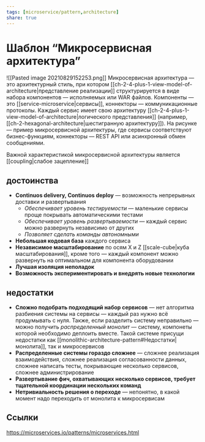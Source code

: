 ```yaml
---
tags: [microservice/pattern,architecture]
share: true
---
```

# Шаблон “Микросервисная архитектура”
![[Pasted image 20210829152253.png]]
Микросервисная архитектура — это архитектурный стиль, при котором [[ch-2-4-plus-1-view-model-of-architecture|представление реализации]] структурируется в виде набора компонентов — исполняемых или WAR файлов. Компоненты — это [[service-microservice|сервисы]], коннекторы — коммуникационные протоколы. Каждый сервис имеет свою архитектуру [[ch-2-4-plus-1-view-model-of-architecture|логического представления]] (например, [[ch-2-hexagonal-architecture|шестигранную архитектуру]]).
На рисунке — пример микросервисной архитектуры, где сервисы соответствуют бизнес-функциям, коннекторы — REST API или асинхронный обмен сообщениями.

Важной характеристикой микросервисной архитектуры является [[coupling|слабое зацепление]]

## достоинства
+ **Continuos delivery, Continuos deploy** — возможность непрерывных доставки и развертывания
	+ *Обеспечивает уровень тестируемости* — маленькие сервисы проще покрывать автоматическими тестами
	+ *Обеспечивает уровень развертываемости* — каждый сервис можно развернуть независимо от других
	+ *Позволяет сделать команды автономными*
+ **Небольшая кодовая база** каждого сервиса
+ **Независимое масштабирование** по осям X и Z [[scale-cube|куба масштабирования]], кроме того — каждый компонент можно развернуть на оптимальном для компонента оборудовании
+ **Лучшая изоляция неполадок**
+ **Возможность экспериментировать и внедрять новые технологии**

## недостатки
- **Сложно подобрать подходящий набор сервисов** — нет алгоритма разбиения системы на сервисы — каждый раз нужно всё продумывать с нуля. Также, если разделить систему неправильно — можно получить *распределенный монолит* — систему, компонеты которой необходимо деплоить вместе. Такой системе присущи недостатки как [[monolithic-architecture-pattern#Недостатки|монолита]], так и микросервисов
- **Распределенные системы гораздо сложнее** — сложнее реализация взаимодействия, сложнее реализация согласованности данных, сложнее написать тесты, покрывающие несколько сервисов, сложнее администрирование
- **Развертывание фич, охватывающих несколько сервисов, требует тщательной координации нескольких команд**
- **Нетривиальность решения о переходе** — непонятно, в какой момент надо переходить от монолита к микросервисам

## Ссылки
https://microservices.io/patterns/microservices.html
